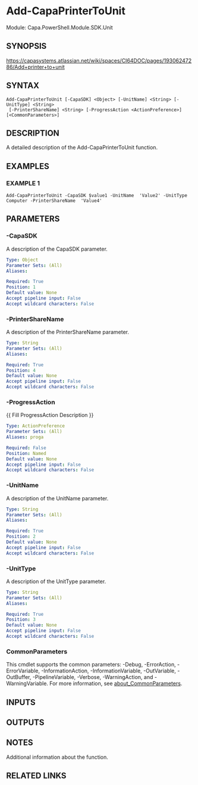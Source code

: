 # Add-CapaPrinterToUnit

Module: Capa.PowerShell.Module.SDK.Unit

## SYNOPSIS
https://capasystems.atlassian.net/wiki/spaces/CI64DOC/pages/19306247286/Add+printer+to+unit

## SYNTAX

```
Add-CapaPrinterToUnit [-CapaSDK] <Object> [-UnitName] <String> [-UnitType] <String>
 [-PrinterShareName] <String> [-ProgressAction <ActionPreference>] [<CommonParameters>]
```

## DESCRIPTION
A detailed description of the Add-CapaPrinterToUnit function.

## EXAMPLES

### EXAMPLE 1
```
Add-CapaPrinterToUnit -CapaSDK $value1 -UnitName  'Value2' -UnitType Computer -PrinterShareName  'Value4'
```

## PARAMETERS

### -CapaSDK
A description of the CapaSDK parameter.

```yaml
Type: Object
Parameter Sets: (All)
Aliases:

Required: True
Position: 1
Default value: None
Accept pipeline input: False
Accept wildcard characters: False
```

### -PrinterShareName
A description of the PrinterShareName  parameter.

```yaml
Type: String
Parameter Sets: (All)
Aliases:

Required: True
Position: 4
Default value: None
Accept pipeline input: False
Accept wildcard characters: False
```

### -ProgressAction
{{ Fill ProgressAction Description }}

```yaml
Type: ActionPreference
Parameter Sets: (All)
Aliases: proga

Required: False
Position: Named
Default value: None
Accept pipeline input: False
Accept wildcard characters: False
```

### -UnitName
A description of the UnitName  parameter.

```yaml
Type: String
Parameter Sets: (All)
Aliases:

Required: True
Position: 2
Default value: None
Accept pipeline input: False
Accept wildcard characters: False
```

### -UnitType
A description of the UnitType parameter.

```yaml
Type: String
Parameter Sets: (All)
Aliases:

Required: True
Position: 3
Default value: None
Accept pipeline input: False
Accept wildcard characters: False
```

### CommonParameters
This cmdlet supports the common parameters: -Debug, -ErrorAction, -ErrorVariable, -InformationAction, -InformationVariable, -OutVariable, -OutBuffer, -PipelineVariable, -Verbose, -WarningAction, and -WarningVariable. For more information, see [about_CommonParameters](http://go.microsoft.com/fwlink/?LinkID=113216).

## INPUTS

## OUTPUTS

## NOTES
Additional information about the function.

## RELATED LINKS
